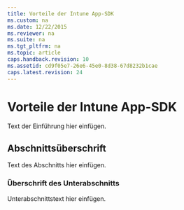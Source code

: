 ```yaml
---
title: Vorteile der Intune App-SDK
ms.custom: na
ms.date: 12/22/2015
ms.reviewer: na
ms.suite: na
ms.tgt_pltfrm: na
ms.topic: article
caps.handback.revision: 10
ms.assetid: cd9f05e7-26e6-45e0-8d38-67d8232b1cae
caps.latest.revision: 24
---
```

# Vorteile der Intune App-SDK
Text der Einführung hier einfügen.


## Abschnittsüberschrift

Text des Abschnitts hier einfügen.


### Überschrift des Unterabschnitts

Unterabschnittstext hier einfügen.






